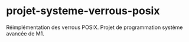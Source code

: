 # projet-systeme-verrous-posix
Réimplémentation des verrous POSIX. Projet de programmation système avancée de M1.
